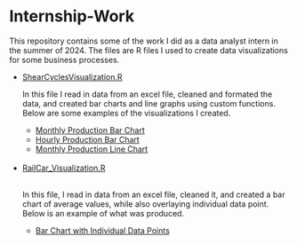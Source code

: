 # Internship-Work
This repository contains some of the work I did as a data analyst intern in the summer of 2024. The files are R files I used to create data visualizations for some business processes. 

<ul>
<li><a href = "https://github.com/pweave5/Internship-Work/blob/main/ShearCyclesVisualization.R">ShearCyclesVisualization.R</a>

In this file I read in data from an excel file, cleaned and formated the data, and created bar charts and line graphs using custom functions. Below are some examples of the visualizations I created.</li> 
<ul>
  <li><a href = "https://github.com/pweave5/Internship-Work/blob/main/Sierra_Daily_Cycles.pdf">Monthly Production Bar Chart</a></li>
  <li><a href = "https://github.com/pweave5/Internship-Work/blob/main/Sierra_Hourly_Cycles.pdf">Hourly Production Bar Chart</a></li>
  <li><a href = "https://github.com/pweave5/Internship-Work/blob/main/Sierra_Cycles_Line_Chart.pdf">Monthly Production Line Chart</a></li>
</ul>

</br>
<li><a href = "https://github.com/pweave5/Internship-Work/blob/main/RailCar_Visualization.R">RailCar_Visualization.R</a></li>
</br>

In this file, I read in data from an excel file, cleaned it, and created a bar chart of average values, while also overlaying individual data point. Below is an example of what was produced.

<ul>
  <li><a href = "https://github.com/pweave5/Internship-Work/blob/main/Railcar_Loading_Times.pdf">Bar Chart with Individual Data Points</li>
</ul>

  
</ul>

  

  
